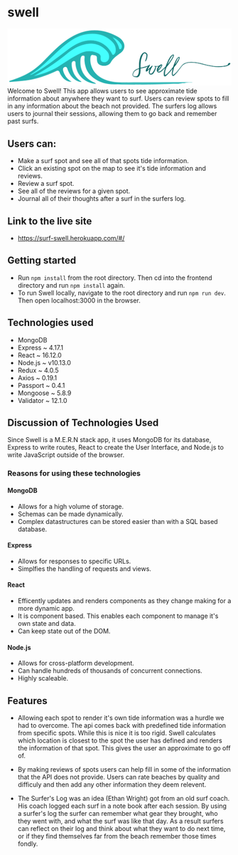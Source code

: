# swell
![alt.text](https://github.com/wrightet/swell/blob/master/frontend/src/assets/images/Swell.png)
Welcome to Swell! This app allows users to see approximate tide information about anywhere they want to surf. 
Users can review spots to fill in any information about the beach not provided. The surfers log allows users to journal
their sessions, allowing them to go back and remember past surfs.

## Users can:

* Make a surf spot and see all of that spots tide information.
* Click an existing spot on the map to see it's tide information and reviews.
* Review a surf spot.
* See all of the reviews for a given spot.
* Journal all of their thoughts after a surf in the surfers log.

## Link to the live site
* https://surf-swell.herokuapp.com/#/

## Getting started 
* Run `npm install` from the root directory. Then cd into the frontend directory and run `npm install` again.
* To run Swell locally, navigate to the root directory and run `npm run dev`. Then open localhost:3000 in the browser.

## Technologies used
* MongoDB
* Express ~ 4.17.1
* React ~ 16.12.0
* Node.js ~ v10.13.0
* Redux ~ 4.0.5
* Axios ~ 0.19.1
* Passport ~ 0.4.1
* Mongoose ~ 5.8.9
* Validator ~ 12.1.0


## Discussion of Technologies Used
Since Swell is a M.E.R.N stack app, it uses MongoDB for its database, Express to write routes, React to create the User Interface,
and Node.js to write JavaScript outside of the browser.

### Reasons for using these technologies

#### MongoDB
* Allows for a high volume of storage.
* Schemas can be made dynamically.
* Complex datastructures can be stored easier than with a SQL based database.

#### Express
* Allows for responses to specific URLs.
* Simplfies the handling of requests and views.

#### React
* Efficently updates and renders components as they change making for a more dynamic app.
* It is component based. This enables each component to manage it's own state and data.
* Can keep state out of the DOM.

#### Node.js
* Allows for cross-platform development.
* Can handle hundreds of thousands of concurrent connections.
* Highly scaleable.

## Features
* Allowing each spot to render it's own tide information was a hurdle we had to overcome. The api comes back with predefined tide 
information from specific spots. While this is nice it is too rigid. Swell calculates which location is closest to the spot the user
has defined and renders the information of that spot. This gives the user an approximate to go off of. 

* By making reviews of spots users can help fill in some of the information that the API does not provide. Users can rate beaches
by quality and difficuly and then add any other information they deem relevent.

* The Surfer's Log was an idea (Ethan Wright) got from an old surf coach. His coach logged each surf in a note book after each session.
By using a surfer's log the surfer can remember what gear they brought, who they went with, and what the surf was like that day.
As a result surfers can reflect on their log and think about what they want to do next time, or if they find themselves far from 
the beach remember those times fondly.
